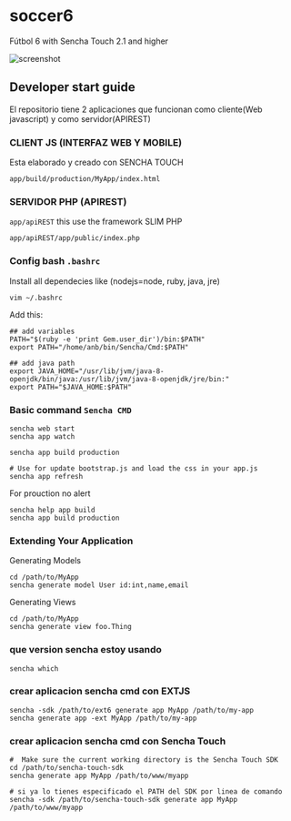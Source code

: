 # soccer6

Fútbol 6 with Sencha Touch 2.1 and higher

![screenshot](http://i64.tinypic.com/vnpnpw.png)

## Developer start guide

El repositorio tiene 2 aplicaciones que funcionan como cliente(Web javascript) y como servidor(APIREST)

### CLIENT JS (INTERFAZ WEB Y MOBILE)

Esta elaborado y creado con SENCHA TOUCH

	app/build/production/MyApp/index.html

### SERVIDOR PHP (APIREST)

`app/apiREST` this use the framework SLIM PHP

	app/apiREST/app/public/index.php




### Config bash `.bashrc`
Install all dependecies like (nodejs=node, ruby, java, jre)

	vim ~/.bashrc

Add this:

	## add variables
	PATH="$(ruby -e 'print Gem.user_dir')/bin:$PATH"
	export PATH="/home/anb/bin/Sencha/Cmd:$PATH"

	## add java path
	export JAVA_HOME="/usr/lib/jvm/java-8-openjdk/bin/java:/usr/lib/jvm/java-8-openjdk/jre/bin:"
	export PATH="$JAVA_HOME:$PATH"

### Basic command `Sencha CMD`

	sencha web start
	sencha app watch

	sencha app build production

	# Use for update bootstrap.js and load the css in your app.js
	sencha app refresh


For prouction no alert

	sencha help app build
	sencha app build production

### Extending Your Application
	
Generating Models

	cd /path/to/MyApp
	sencha generate model User id:int,name,email

Generating Views

	cd /path/to/MyApp
	sencha generate view foo.Thing

### que version sencha estoy usando
	
	sencha which

### crear aplicacion sencha cmd con EXTJS

	sencha -sdk /path/to/ext6 generate app MyApp /path/to/my-app
	sencha generate app -ext MyApp /path/to/my-app


### crear aplicacion sencha cmd con Sencha Touch

	#  Make sure the current working directory is the Sencha Touch SDK
	cd /path/to/sencha-touch-sdk
	sencha generate app MyApp /path/to/www/myapp

	# si ya lo tienes especificado el PATH del SDK por linea de comando
	sencha -sdk /path/to/sencha-touch-sdk generate app MyApp /path/to/www/myapp



